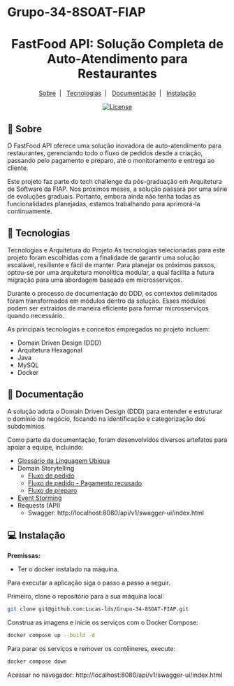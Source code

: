 # Grupo-34-8SOAT-FIAP

<h1 align="center">FastFood API: Solução Completa de Auto-Atendimento para Restaurantes</h1>

<p align="center">
  <a href="#sobre">Sobre</a>&nbsp;&nbsp;|&nbsp;&nbsp;
  <a href="#tecnologias">Tecnologias</a>&nbsp;&nbsp;|&nbsp;&nbsp;
  <a href="#documentação">Documentação</a>&nbsp;&nbsp;|&nbsp;&nbsp;
  <a href="#instalação">Instalação</a>
</p>

<p align="center">
  <a href="#-license">
    <img alt="License" src="https://img.shields.io/static/v1?label=license&message=MIT&color=24d67d&labelColor=000000">
  </a>
</p>

## 📃 Sobre

O FastFood API oferece uma solução inovadora de auto-atendimento para restaurantes, gerenciando todo o fluxo de pedidos desde a criação, passando pelo pagamento e preparo, até o monitoramento e entrega ao cliente.

Este projeto faz parte do tech challenge da pós-graduação em Arquitetura de Software da FIAP. Nos próximos meses, a solução passará por uma série de evoluções graduais. Portanto, embora ainda não tenha todas as funcionalidades planejadas, estamos trabalhando para aprimorá-la continuamente. 

## 🚀 Tecnologias

Tecnologias e Arquitetura do Projeto
As tecnologias selecionadas para este projeto foram escolhidas com a finalidade de garantir uma solução escalável, resiliente e fácil de manter. Para planejar os próximos passos, optou-se por uma arquitetura monolítica modular, a qual facilita a futura migração para uma abordagem baseada em microsserviços.

Durante o processo de documentação do DDD, os contextos delimitados foram transformados em módulos dentro da solução. Esses módulos podem ser extraídos de maneira eficiente para formar microsserviços quando necessário.

As principais tecnologias e conceitos empregados no projeto incluem:

- Domain Driven Design (DDD)
- Arquitetura Hexagonal
- Java
- MySQL
- Docker

## 📖 Documentação
 
A solução adota o Domain Driven Design (DDD) para entender e estruturar o domínio do negócio, focando na identificação e categorização dos subdomínios.

Como parte da documentação, foram desenvolvidos diversos artefatos para apoiar a equipe, incluindo:
- [Glossário da Linguagem Ubíqua](/documents/linguagem-ubiqua/glossario.md)
- Domain Storytelling
  - [Fluxo de pedido](/documents/storytelling/01-FastFood-FluxoDePedido.png)
  - [Fluxo de pedido - Pagamento recusado](/documents/storytelling/02-FastFood-FluxoDePedidoPagamentoRecusado.png)
  - [Fluxo de preparo](/documents/storytelling/03-FastFood-FluxoDePreparo.png)
- [Event Storming](https://miro.com/app/board/uXjVKFvfVYM=/)  
- Requests (API)
  - Swagger: http://localhost:8080/api/v1/swagger-ui/index.html
 
## 💻 Instalação

**Premissas:**
- Ter o docker instalado na máquina.

Para executar a aplicação siga o passo a passo a seguir.

Primeiro, clone o repositório para a sua máquina local:

```bash
git clone git@github.com:Lucas-lds/Grupo-34-8SOAT-FIAP.git
```

Construa as imagens e inicie os serviços com o Docker Compose:

```bash
docker compose up --build -d
```

Para parar os serviços e remover os contêineres, execute:

```bash
docker compose down
```

Acessar no navegador:
http://localhost:8080/api/v1/swagger-ui/index.html
